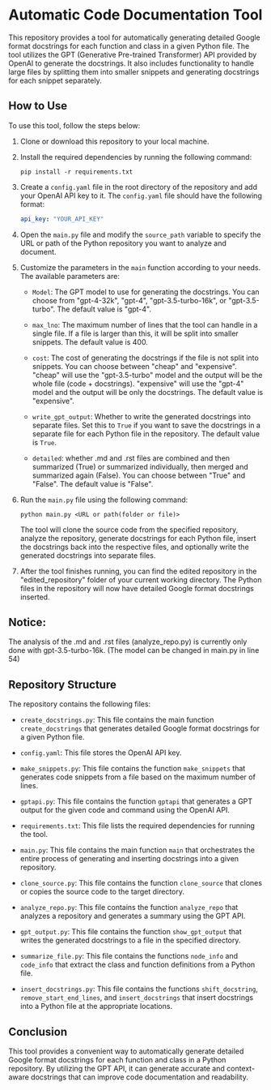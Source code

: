 # Automatic Code Documentation Tool

This repository provides a tool for automatically generating detailed Google format docstrings for each function and class in a given Python file. The tool utilizes the GPT (Generative Pre-trained Transformer) API provided by OpenAI to generate the docstrings. It also includes functionality to handle large files by splitting them into smaller snippets and generating docstrings for each snippet separately.

## How to Use

To use this tool, follow the steps below:

1. Clone or download this repository to your local machine.

2. Install the required dependencies by running the following command:

   ```
   pip install -r requirements.txt
   ```

3. Create a `config.yaml` file in the root directory of the repository and add your OpenAI API key to it. The `config.yaml` file should have the following format:

   ```yaml
   api_key: "YOUR_API_KEY"
   ```

4. Open the `main.py` file and modify the `source_path` variable to specify the URL or path of the Python repository you want to analyze and document.

5. Customize the parameters in the `main` function according to your needs. The available parameters are:

   - `Model`: The GPT model to use for generating the docstrings. You can choose from "gpt-4-32k", "gpt-4", "gpt-3.5-turbo-16k", or "gpt-3.5-turbo". The default value is "gpt-4".

   - `max_lno`: The maximum number of lines that the tool can handle in a single file. If a file is larger than this, it will be split into smaller snippets. The default value is 400.

   - `cost`: The cost of generating the docstrings if the file is not split into snippets. You can choose between "cheap" and "expensive". "cheap" will use the "gpt-3.5-turbo" model and the output will be the whole file (code + docstrings). "expensive" will use the "gpt-4" model and the output will be only the docstrings. The default value is "expensive".

   - `write_gpt_output`: Whether to write the generated docstrings into separate files. Set this to `True` if you want to save the docstrings in a separate file for each Python file in the repository. The default value is `True`.

   - `detailed`: whether .md and .rst files are combined and then summarized (True) or summarized individually, then merged and summarized again (False). You can choose between "True" and "False". The default value is "False".

6. Run the `main.py` file using the following command:

   ```
   python main.py <URL or path(folder or file)>
   ```

   The tool will clone the source code from the specified repository, analyze the repository, generate docstrings for each Python file, insert the docstrings back into the respective files, and optionally write the generated docstrings into separate files.

7. After the tool finishes running, you can find the edited repository in the "edited_repository" folder of your current working directory. The Python files in the repository will now have detailed Google format docstrings inserted.

## Notice:

The analysis of the .md and .rst files (analyze_repo.py) is currently only done with gpt-3.5-turbo-16k. (The model can be changed in main.py in line 54)

## Repository Structure

The repository contains the following files:

- `create_docstrings.py`: This file contains the main function `create_docstrings` that generates detailed Google format docstrings for a given Python file.

- `config.yaml`: This file stores the OpenAI API key.

- `make_snippets.py`: This file contains the function `make_snippets` that generates code snippets from a file based on the maximum number of lines.

- `gptapi.py`: This file contains the function `gptapi` that generates a GPT output for the given code and command using the OpenAI API.

- `requirements.txt`: This file lists the required dependencies for running the tool.

- `main.py`: This file contains the main function `main` that orchestrates the entire process of generating and inserting docstrings into a given repository.

- `clone_source.py`: This file contains the function `clone_source` that clones or copies the source code to the target directory.

- `analyze_repo.py`: This file contains the function `analyze_repo` that analyzes a repository and generates a summary using the GPT API.

- `gpt_output.py`: This file contains the function `show_gpt_output` that writes the generated docstrings to a file in the specified directory.

- `summarize_file.py`: This file contains the functions `node_info` and `code_info` that extract the class and function definitions from a Python file.

- `insert_docstrings.py`: This file contains the functions `shift_docstring`, `remove_start_end_lines`, and `insert_docstrings` that insert docstrings into a Python file at the appropriate locations.


## Conclusion

This tool provides a convenient way to automatically generate detailed Google format docstrings for each function and class in a Python repository. By utilizing the GPT API, it can generate accurate and context-aware docstrings that can improve code documentation and readability.